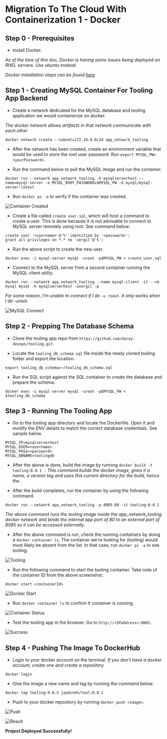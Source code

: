 # Migration To The Cloud With Containerization 1 - Docker

**Step 0 - Prerequisites**
---

- Install Docker.

*As of the time of this doc, Docker is having some issues being deployed on RHEL servers. Use ubuntu instead.*

*Docker installation steps can be found [here](https://docs.docker.com/engine/install/ubuntu/)*

**Step 1 - Creating MySQL Container For Tooling App Backend**
---

- Create a network dedicated for the MySQL database and tooling application we would containerize on docker.

*The docker network allows artifacts in that network communicate with each other*

```
docker network create --subnet=172.18.0.0/24 app_network_tooling
```

- After the network has been created, create an environment variable that would be used to store the root user password. Run `export MYSQL_PW=<yourPassword>`.

- Run the command below to pull the MySQL image and run the container.

```
docker run --network app_network_tooling -h mysqlserverhost --name=mysql-server -e MYSQL_ROOT_PASSWORD=$MYSQL_PW -d mysql/mysql-server:latest
```

- Run `docker ps -a` to verify if the container was created.

![Container Created](images/dpsa.png)

- Create a file called `create user.sql`, which will host a command to create a user. This is done because it is not advisable to connect to MySQL server remotely using root. See command below:

```
create user '<username>'@'%' identified by '<password>';
grant all privileges on *.* to 'vergil'@'%';
```

- Run the above script to create the new user.

```
docker exec -i mysql-server mysql -uroot -p$MYSQL_PW < create_user.sql
```

- Connect to the MySQL server from a second container running the MySQL client utility.

```
docker run --network app_network_tooling --name mysql-client -it --rm mysql mysql -h mysqlserverhost -uvergil -p
```

*For some reason, I'm unable to connect if I do `-u rooot`. It only works when I do -uroot.*

![MySQL Connect](images/sqlconnect.png)

**Step 2 - Prepping The Database Schema**
---

- Clone the tooling app repo from `https://github.com/darey-devops/tooling.git`.

- Locate the `tooling_db_schema.sql` file inside the newly cloned tooling folder and export the location.

```
export tooling_db_schema=~/tooling_db_schema.sql
```

- Run the SQL script against the SQL container to create the database and prepare the schema.

```
docker exec -i mysql-server mysql -uroot -p$MYSQL_PW < $tooling_db_schema
```

**Step 3 - Running The Tooling App**
---

- Go to the tooling app directory and locate the Dockerfile. Open it and modify the ENV details to match the correct database credentials. See sample below.

```
MYSQL_IP=mysqlserverhost
MYSQL_USER=<username>
MYSQL_PASS=<password>
MYSQL_DBNAME=toolingdb
```

- After the above is done, build the image by running `docker build -t tooling:0.0.1 .` *This command builds the docker image, gives it a name, a version tag and uses this current directory for the build, hence the .*

- After the build completes, run the container by using the following command.

```
docker run --network app_network_tooling -p 8085:80 -it tooling:0.0.1
```

*The above command runs the tooling image inside the app_network_tooling docker network and binds the internal app port of 80 to an external port of 8085 so it can be accessed externally.*

- After the above command is run, check the running containers by doing a `docker container ls`. The container we're looking for (tooling) would most likely be absent from the list. In that case, run `docker ps -a` to see tooling.

![Tooling](images/tooling.png)

- Run the following command to start the tooling container. Take note of the container ID from the above screenshot.

```
docker start <containerId>
```

![Docker Start](images/dockerstart.png)

- Run `docker container ls` to confirm if container is running.

![Container Status](images/containerls.png)

- Test the tooling app in the browser. Go to `http://<IPaddress>:8085`.

![Success](images/success.png)

**Step 4 - Pushing The Image To DockerHub**
---

- Login to your docker account on the terminal. *If you don't have a docker account, create one and create a repository.*

```
docker login
```

- Give the image a new name and tag by running the command below:

```
docker tag tooling:0.0.5 jaymineh/tool:0.0.1
```

- Push to your docker repository by running `docker push <image>`.

![Push](images/dockerpush.png)

![Result](images/pushresult.png)

**Project Deployed Successfully!**


